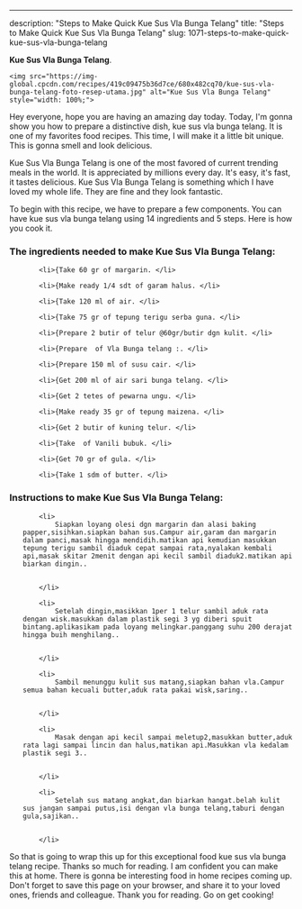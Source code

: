 ---
description: "Steps to Make Quick Kue Sus Vla Bunga Telang"
title: "Steps to Make Quick Kue Sus Vla Bunga Telang"
slug: 1071-steps-to-make-quick-kue-sus-vla-bunga-telang

<p>
	<strong>Kue Sus Vla Bunga Telang</strong>. 
	
</p>
<p>
	
	<img src="https://img-global.cpcdn.com/recipes/419c09475b36d7ce/680x482cq70/kue-sus-vla-bunga-telang-foto-resep-utama.jpg" alt="Kue Sus Vla Bunga Telang" style="width: 100%;">
	
	
</p>
<p>
	Hey everyone, hope you are having an amazing day today. Today, I'm gonna show you how to prepare a distinctive dish, kue sus vla bunga telang. It is one of my favorites food recipes. This time, I will make it a little bit unique. This is gonna smell and look delicious.
</p>
	
<p>
	Kue Sus Vla Bunga Telang is one of the most favored of current trending meals in the world. It is appreciated by millions every day. It's easy, it's fast, it tastes delicious. Kue Sus Vla Bunga Telang is something which I have loved my whole life. They are fine and they look fantastic.
</p>
<p>
	
</p>

<p>
To begin with this recipe, we have to prepare a few components. You can have kue sus vla bunga telang using 14 ingredients and 5 steps. Here is how you cook it.
</p>

<h3>The ingredients needed to make Kue Sus Vla Bunga Telang:</h3>

<ol>
	
		<li>{Take 60 gr of margarin. </li>
	
		<li>{Make ready 1/4 sdt of garam halus. </li>
	
		<li>{Take 120 ml of air. </li>
	
		<li>{Take 75 gr of tepung terigu serba guna. </li>
	
		<li>{Prepare 2 butir of telur @60gr/butir dgn kulit. </li>
	
		<li>{Prepare  of Vla Bunga telang :. </li>
	
		<li>{Prepare 150 ml of susu cair. </li>
	
		<li>{Get 200 ml of air sari bunga telang. </li>
	
		<li>{Get 2 tetes of pewarna ungu. </li>
	
		<li>{Make ready 35 gr of tepung maizena. </li>
	
		<li>{Get 2 butir of kuning telur. </li>
	
		<li>{Take  of Vanili bubuk. </li>
	
		<li>{Get 70 gr of gula. </li>
	
		<li>{Take 1 sdm of butter. </li>
	
</ol>
<p>
	
</p>

<h3>Instructions to make Kue Sus Vla Bunga Telang:</h3>

<ol>
	
		<li>
			Siapkan loyang olesi dgn margarin dan alasi baking papper,sisihkan.siapkan bahan sus.Campur air,garam dan margarin dalam panci,masak hingga mendidih.matikan api kemudian masukkan tepung terigu sambil diaduk cepat sampai rata,nyalakan kembali api,masak skitar 2menit dengan api kecil sambil diaduk2.matikan api biarkan dingin..
			
			
		</li>
	
		<li>
			Setelah dingin,masikkan 1per 1 telur sambil aduk rata dengan wisk.masukkan dalam plastik segi 3 yg diberi spuit bintang.aplikasikam pada loyang melingkar.panggang suhu 200 derajat hingga buih menghilang..
			
			
		</li>
	
		<li>
			Sambil menunggu kulit sus matang,siapkan bahan vla.Campur semua bahan kecuali butter,aduk rata pakai wisk,saring..
			
			
		</li>
	
		<li>
			Masak dengan api kecil sampai meletup2,masukkan butter,aduk rata lagi sampai lincin dan halus,matikan api.Masukkan vla kedalam plastik segi 3..
			
			
		</li>
	
		<li>
			Setelah sus matang angkat,dan biarkan hangat.belah kulit sus jangan sampai putus,isi dengan vla bunga telang,taburi dengan gula,sajikan..
			
			
		</li>
	
</ol>

<p>
	
</p>

<p>
	So that is going to wrap this up for this exceptional food kue sus vla bunga telang recipe. Thanks so much for reading. I am confident you can make this at home. There is gonna be interesting food in home recipes coming up. Don't forget to save this page on your browser, and share it to your loved ones, friends and colleague. Thank you for reading. Go on get cooking!
</p>
